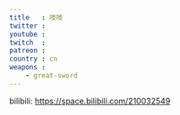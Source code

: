 ```yaml
---
title   : 吱吱
twitter : 
youtube : 
twitch  : 
patreon : 
country : cn
weapons :
    - great-sword
---
```

bilibili: https://space.bilibili.com/210032549
